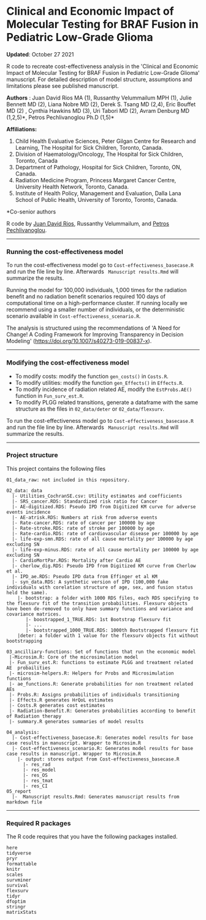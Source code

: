 # Clinical and Economic Impact of Molecular Testing for BRAF Fusion in Pediatric Low-Grade Glioma

**Updated**: October 27 2021 

R code to recreate cost-effectiveness analysis in the 'Clinical and Economic Impact of Molecular Testing for BRAF Fusion in Pediatric Low-Grade Glioma' manuscript. For detailed description of model structure, assumptions and limitations please see published manuscript.

**Authors** : Juan David Rios MA (1), Russanthy Velummailum MPH (1), Julie Bennett MD (2), Liana Nobre MD (2), Derek S. Tsang MD (2,4),  Eric Bouffet MD (2) , Cynthia Hawkins MD (3), Uri Tabori MD (2), Avram Denburg MD (1,2,5)\*, Petros Pechlivanoglou Ph.D (1,5)\* 

**Affiliations:** 

1. Child Health Evaluative Sciences, Peter Gilgan Centre for Research and Learning, The Hospital for Sick Children, Toronto, Canada. 
2. Division of Haematology/Oncology, The Hospital for Sick Children, Toronto, Canada
3. Department of Pathology, Hospital for Sick Children, Toronto, ON, Canada.
4. Radiation Medicine Program, Princess Margaret Cancer Centre, University Health Network, Toronto, Canada.
5. Institute of Health Policy, Management and Evaluation, Dalla Lana School of Public Health, University of Toronto, Toronto, Canada.

\*Co-senior authors

R code by [Juan David Rios](https://github.com/David-rios), Russanthy Velummailum, and [Petros Pechlivanoglou](https://github.com/ppehli).

---

### Running the cost-effectiveness model 

To run the cost-effectiveness model go to `Cost-effectiveness_basecase.R` and run the file line by line. Afterwards ` Manuscript results.Rmd` will summarize the results. 

Running the model for 100,000 individuals, 1,000 times for the radiation benefit and no radiation benefit scenarios required 100 days of computational time on a high-performance cluster. If running locally we recommend using a smaller number of individuals, or the deterministic scenario available in `Cost-effectiveness_scenario.R`.

The analysis is structured using the recommendations of 'A Need for Change! A Coding Framework for Improving Transparency in Decision Modeling' (https://doi.org/10.1007/s40273-019-00837-x). 



---

### Modifying the cost-effectiveness model 

* To modify costs: modify the function `gen_costs()` in `Costs.R`.
* To modify utilities: modify the function `gen_Effects()` in `Effects.R`.
* To modify incidence of radiation related AE, modify the `EstProbs.AE()` function in `Fun_surv_est.R`.
* To modify PLGG related transitions, generate a dataframe with the same structure as the files in `02_data/deter` or `02_data/flexsurv`.

To run the cost-effectiveness model go to `Cost-effectiveness_basecase.R` and run the file line by line. Afterwards ` Manuscript results.Rmd` will summarize the results. 

---

### Project structure

This project contains the following files

```
01_data_raw: not included in this repository. 

02_data: data
  |- Utilities_CochranSE.csv: Utility estimates and coefficients 
  |- SRS_cancer.RDS: Standardized risk ratio for Cancer
  |- AE-digitized.RDS: Pseudo IPD from Digitized KM curve for adverse events incidence
  |- AE-atrisk.RDS: Numbers at risk from adverse events
  |- Rate-cancer.RDS: rate of cancer per 100000 by age 
  |- Rate-stroke.RDS: rate of stroke per 100000 by age
  |- Rate-cardio.RDS: rate of cardiovascular disease per 100000 by age
  |- life-exp-smn.RDS: rate of all cause mortality per 100000 by age excluding SN
  |- life-exp-minus.RDS: rate of all cause mortality per 100000 by age excluding SN
  |- CardioMortPar.RDS: Mortality after Cardio AE
  |- cherlow_dig.RDS: Pseudo IPD from Digitized KM curve from Cherlow et al.
  |- IPD_ae.RDS: Pseudo IPD data from Effinger et al KM 
  |- syn_data.RDS: A synthetic version of IPD (100,000 fake individuals with corelation structure of age, sex, and fusion status held the same). 
    |- bootstrap: a folder with 1000 RDS files, each RDS specifying to the flexsurv fit of the transition probabilities. Flexsurv objects have been de-removed to only have summary functions and variance and covariance matrices. 
       |- boostrapped_1_TRUE.RDS: 1st Bootstrap flexsurv fit 
       |- ...
       |- bootstrapped_1000_TRUE.RDS: 1000th Bootstrapped flexsurv fit
    |deter: a folder with 1 value for the flexsurv objects fit without bootstrapping
       
03_ancilliary-functions: Set of functions that run the economic model 
 |-Microsim.R: Core of the microsimulation model
 |- Fun_surv_est.R: functions to estimate PLGG and treatment related AE  probailities 
 |- microsim-helpers.R: Helpers for Probs and Microsimulation functions
 |- ae_functions.R: Generate probabilities for non treatment related AEs
 |- Probs.R: Assigns probabilities of individuals transitioning 
 |- Effects.R generates HrQoL estimates
 |- Costs.R generates cost estimates
 |- Radiation-Benefit.R: Generates probabilities according to benefit of Radiation therapy
 |- summary.R generates summaries of model results 
 
04_analysis: 
  |- Cost-effectiveness_basecase.R: Generates model results for base case results in manuscript. Wrapper to Microsim.R
  |- Cost-effectiveness_scenario.R: Generates model results for base case results in manuscript. Wrapper to Microsim.R
    |- output: stores output from Cost-effectiveness_basecase.R
      |- res_rad   
      |- res_model  
      |- res_OS  
      |- res_tmat  
      |- res_CI   
05_report 
  |-  Manuscript results.Rmd: Generates manuscript results from markdown file

```
---

### Required R packages 

The R code requires that you have the following packages installed.

```
here
tidyverse
pryr
formattable
knitr
scales 
survminer
survival
flexsurv
tidyr 
dfoptim
stringr 
matrixStats
```
